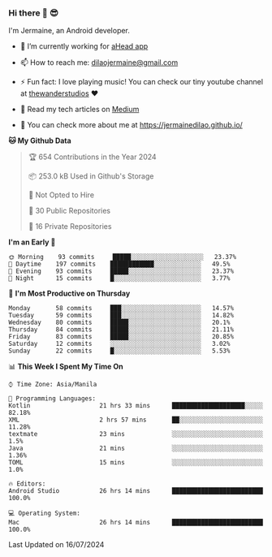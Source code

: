 ### Hi there 👋 😎
I'm Jermaine, an Android developer.

- 🔭 I’m currently working for [aHead app](https://www.ahead-app.com/)

- 📫 How to reach me: dilaojermaine@gmail.com

- ⚡ Fun fact: I love playing music! You can check our tiny youtube channel at [thewanderstudios](https://www.youtube.com/thewanderstudios) ♥️

- 📖 Read my tech articles on [Medium](https://jermainedilao.medium.com/)

- 👀 You can check more about me at https://jermainedilao.github.io/

<!--
**jermainedilao/jermainedilao** is a ✨ _special_ ✨ repository because its `README.md` (this file) appears on your GitHub profile.

Here are some ideas to get you started:

- 🔭 I’m currently working on ...
- 🌱 I’m currently learning ...
- 👯 I’m looking to collaborate on ...
- 🤔 I’m looking for help with ...
- 💬 Ask me about ...
- 📫 How to reach me: ...
- 😄 Pronouns: ...
- ⚡ Fun fact: ...
-->

<!--START_SECTION:waka-->
**🐱 My Github Data** 

> 🏆 654 Contributions in the Year 2024
 > 
> 📦 253.0 kB Used in Github's Storage 
 > 
> 🚫 Not Opted to Hire
 > 
> 📜 30 Public Repositories 
 > 
> 🔑 16 Private Repositories  
 > 
**I'm an Early 🐤** 

```text
🌞 Morning    93 commits     █████░░░░░░░░░░░░░░░░░░░░   23.37% 
🌆 Daytime    197 commits    ████████████░░░░░░░░░░░░░   49.5% 
🌃 Evening    93 commits     █████░░░░░░░░░░░░░░░░░░░░   23.37% 
🌙 Night      15 commits     █░░░░░░░░░░░░░░░░░░░░░░░░   3.77%

```
📅 **I'm Most Productive on Thursday** 

```text
Monday       58 commits     ███░░░░░░░░░░░░░░░░░░░░░░   14.57% 
Tuesday      59 commits     ███░░░░░░░░░░░░░░░░░░░░░░   14.82% 
Wednesday    80 commits     █████░░░░░░░░░░░░░░░░░░░░   20.1% 
Thursday     84 commits     █████░░░░░░░░░░░░░░░░░░░░   21.11% 
Friday       83 commits     █████░░░░░░░░░░░░░░░░░░░░   20.85% 
Saturday     12 commits     ░░░░░░░░░░░░░░░░░░░░░░░░░   3.02% 
Sunday       22 commits     █░░░░░░░░░░░░░░░░░░░░░░░░   5.53%

```


📊 **This Week I Spent My Time On** 

```text
⌚︎ Time Zone: Asia/Manila

💬 Programming Languages: 
Kotlin                   21 hrs 33 mins      ████████████████████░░░░░   82.18% 
XML                      2 hrs 57 mins       ██░░░░░░░░░░░░░░░░░░░░░░░   11.28% 
textmate                 23 mins             ░░░░░░░░░░░░░░░░░░░░░░░░░   1.5% 
Java                     21 mins             ░░░░░░░░░░░░░░░░░░░░░░░░░   1.36% 
TOML                     15 mins             ░░░░░░░░░░░░░░░░░░░░░░░░░   1.0%

🔥 Editors: 
Android Studio           26 hrs 14 mins      █████████████████████████   100.0%

💻 Operating System: 
Mac                      26 hrs 14 mins      █████████████████████████   100.0%

```


 Last Updated on 16/07/2024
<!--END_SECTION:waka-->
